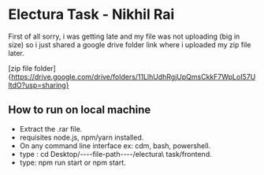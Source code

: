 # Electura Task - Nikhil Rai
First of all sorry, i was getting late and my file was not uploading (big in size) so i just shared a google drive folder link where i uploaded my zip file later.  

[zip file folder]{https://drive.google.com/drive/folders/11LlhUdhRgjUpQmsCkkF7WpLoI57UltdO?usp=sharing}

## How to run on local machine
- Extract the .rar file.
- requisites node.js, npm/yarn installed.
- On any command line interface ex: cdm, bash, powershell.
- type : cd Desktop/----file-path----/electura\ task/frontend.
- type: npm run start or npm start.
